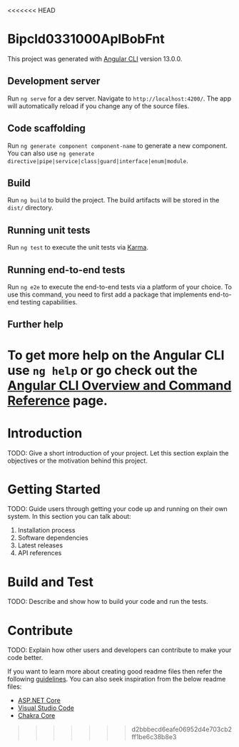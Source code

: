 <<<<<<< HEAD
# Bipcld0331000AplBobFnt

This project was generated with [Angular CLI](https://github.com/angular/angular-cli) version 13.0.0.

## Development server

Run `ng serve` for a dev server. Navigate to `http://localhost:4200/`. The app will automatically reload if you change any of the source files.

## Code scaffolding

Run `ng generate component component-name` to generate a new component. You can also use `ng generate directive|pipe|service|class|guard|interface|enum|module`.

## Build

Run `ng build` to build the project. The build artifacts will be stored in the `dist/` directory.

## Running unit tests

Run `ng test` to execute the unit tests via [Karma](https://karma-runner.github.io).

## Running end-to-end tests

Run `ng e2e` to execute the end-to-end tests via a platform of your choice. To use this command, you need to first add a package that implements end-to-end testing capabilities.

## Further help

To get more help on the Angular CLI use `ng help` or go check out the [Angular CLI Overview and Command Reference](https://angular.io/cli) page.
=======
# Introduction
 TODO: Give a short introduction of your project. Let this section explain the objectives or the motivation behind this project.

 # Getting Started 
 TODO: Guide users through getting your code up and running on their own system. In this section you can talk about:
 1.	Installation process 
 2.	Software dependencies 
 3.	Latest releases 
 4.	API references 

 # Build and Test 
 TODO: Describe and show how to build your code and run the tests. 

 # Contribute 
 TODO: Explain how other users and developers can contribute to make your code better. 

 If you want to learn more about creating good readme files then refer the following [guidelines](https://docs.microsoft.com/en-us/azure/devops/repos/git/create-a-readme?view=azure-devops). You can also seek inspiration from the below readme files: 
 - [ASP.NET Core](https://github.com/aspnet/Home) 
 - [Visual Studio Code](https://github.com/Microsoft/vscode) 
 - [Chakra Core](https://github.com/Microsoft/ChakraCore) 
>>>>>>> d2bbbecd6eafe06952d4e703cb2ff1be6c38b8e3
